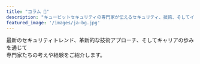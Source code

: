 ```yaml
---
title: "コラム 📰"  
description: "キュービットセキュリティの専門家が伝えるセキュリティ、技術、そしてインサイト"  
featured_image: '/images/ja-bg.jpg'  
---
```


最新のセキュリティトレンド、革新的な技術アプローチ、そしてキャリアの歩みを通じて  
専門家たちの考えや経験をご紹介します。  

